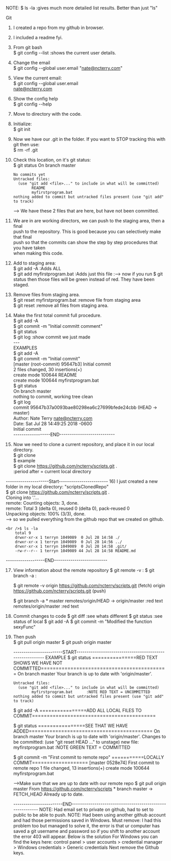 NOTE:  $ ls -la      :gives much more detailed list results. Better than just "ls"

Git
1) I created a repo from my github in browser.
2) I included a readme fyi.
3) From git bash
	<br />$ git config --list :shows the current user details.
	
4) Change the email
	<br />$ git config --global user.email "nate@ncterry.com"
	
5) View the current email:
	<br />$ git config --global user.email
	<br />nate@ncterry.com
	
6) Show the config help
	<br />$ git config --help

7) Move to directory with the code.

8) Initialize:
	<br />$ git init

9) Now we have our .git in the folder. If you want to STOP tracking this with git then use:
	<br />$ rm -rf .git 
	
10) Check this location, on it's git status:
	<br />$ git status
		On branch master

		No commits yet
		Untracked files:
		  (use "git add <file>..." to include in what will be committed)
				README
				myfirstprogram.bat
		nothing added to commit but untracked files present (use "git add" to track)
	--> We have these 2 files that are here, but have not been committed.
	
11) We are in are working directors, we can push to the staging area, then a final
	<br />push to the repository. This is good because you can selectively make that final
	<br />push so that the commits can show the step by step procedures that you have taken
	<br />when making this code. 
	
12) Add to staging area:
	<br />$ git add -A 					:Adds ALL
	<br />$ git add myfirstprogram.bat			:Adds just this file 
	:--> now if you run $ git status    then those files will be green instead of red. 
		They have been staged.
	
13) Remove files from staging area.
	<br />$ git reset myfirstprogram.bat 				:remove file from staging area
	<br />$ git reset						:remove all files from staging area.
	
	
14) Make the first total commit full procedure.
	<br />$ git add -A
	<br />$ git commit -m "Initial committ comment"
	<br />$ git status
	<br />$ git log		:show commit we just made
	<br />---
	<br />EXAMPLES
	<br />$ git add -A
	<br />$ git commit -m "Initial commit"
	<br />[master (root-commit) 95647b3] Initial commit
	<br />2 files changed, 30 insertions(+)
	<br />create mode 100644 README
	<br />create mode 100644 myfirstprogram.bat
	<br />$ git status
	<br />On branch master
	<br />nothing to commit, working tree clean
	<br />$ git log
	<br />commit 95647b37a0093bae80298ea6c27699bfede24cbb (HEAD -> master)
	<br />Author: Nate Terry <nate@ncterry.com>
	<br />Date:   Sat Jul 28 14:49:25 2018 -0600
	<br />Initial commit
	<br />------------------END---------------------------
	
15) Now we need to clone a current repository, and place it in our local directory.
	<br />$ git clone <url> <where to clone>
	<br />$ example
	<br />$ git clone https://github.com/ncterry/scripts.git .
	<br />:period after = current local directory
	

---------------------Start------------------------
16) I just created a new folder in my local directory:	"scriptsClonedRepo"
	<br />$ git clone https://github.com/ncterry/scripts.git .
		<br />Cloning into '.'...
		<br />remote: Counting objects: 3, done.
		<br />remote: Total 3 (delta 0), reused 0 (delta 0), pack-reused 0
		<br />Unpacking objects: 100% (3/3), done.
		<br />--> so we pulled everything from the github repo that we created on github.
		
	<br />$ ls -la
		total 9
		drwxr-xr-x 1 terryn 1049089  0 Jul 28 14:58 ./
		drwxr-xr-x 1 terryn 1049089  0 Jul 28 14:56 ../
		drwxr-xr-x 1 terryn 1049089  0 Jul 28 14:58 .git/
		-rw-r--r-- 1 terryn 1049089 44 Jul 28 14:58 README.md
-------------------END--------------------------

17) View information about the remote repository
	$ git remote -v			:
	$ git branch -a			:
	
	
	$ git remote -v
		origin  https://github.com/ncterry/scripts.git (fetch)
		origin  https://github.com/ncterry/scripts.git (push)

	$ git branch -a
		* master
		  remotes/origin/HEAD -> origin/master		:red text
		  remotes/origin/master						:red text 
		  
18) Commit changes to code 
	$ git diff			:see whats different
	$ git status		:see status of local 
	$ git add -A
	$ git commit -m "Modified the function sexyFunc"
	
19) Then push	
	$ git pull origin master
	$ git push origin master
	
	------------------------START----------------------------------------------------------
	EXAMPLE
	$ git status			===============RED TEXT SHOWS WE HAVE NOT COMMITTED===========================================
		On branch master
		Your branch is up to date with 'origin/master'.

		Untracked files:
		  (use "git add <file>..." to include in what will be committed)
				myfirstprogram.bat		:NOTE RED TEXT = UNCOMMITTED
		nothing added to commit but untracked files present (use "git add" to track)

	$ git add -A			================ADD ALL LOCAL FILES TO COMMIT==========================================

	$ git status			================SEE THAT WE HAVE ADDED==========================================
		On branch master
		Your branch is up to date with 'origin/master'.
		Changes to be committed:
			(use "git reset HEAD <file>..." to unstage)
				new file:   myfirstprogram.bat    :NOTE GREEN TEXT = COMMITTED

	$ git commit -m "First commit to remote repo"		===========LOCALLY COMMIT===================
		[master 0528e74] First commit to remote repo
		1 file changed, 13 insertions(+)
		create mode 100644 myfirstprogram.bat
		
	-->Make sure that we are up to date with our remote repo
	$ git pull origin master
		From https://github.com/ncterry/scripts
		 * branch            master     -> FETCH_HEAD
		Already up to date.

	------------------------END----------------------------------------------------------
	NOTE: Had email set to private on github, had to set to public to be able to push.
	NOTE: Had been using another github account and had those permissions saved in Windows. Must remove:
		 I had this problem too but managed to solve it, 
		 the error is that ur computer has saved a git username 
		 and password so if you shift to another account the error 403 will appear. Below is the solution
				For Windows you can find the keys here:
					control panel > 
					user accounts > 
					credential manager > 
					Windows credentials > 
					Generic credentials
			Next remove the Github keys.


	